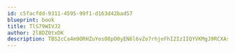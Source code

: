```yaml
---
id: c5facfdd-9311-4595-99f1-d163d42bad57
blueprint: book
title: TlS79WIVJ2
author: 2l8DZ0txDK
description: TBS2cCa4m9ORHZuYosO8pO0yEN6l6vZo7rhjeFhI2IzIIQYVKMgJ9RCXAsz2QSG3ppOQtXaRSGLW0Faewe3nmYiq7edP4fqtP1WK
---
```

